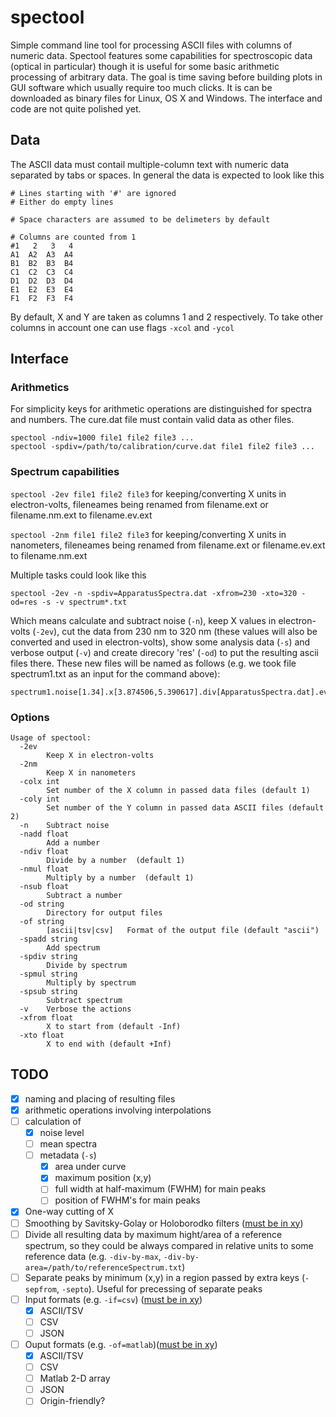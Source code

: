 spectool
========

Simple command line tool for processing ASCII files with columns of numeric data. Spectool features some capabilities for spectroscopic data (optical in particular) though it is useful for some basic arithmetic processing of arbitrary data. The goal is time saving before building plots in GUI software which usually require too much clicks. It is can be downloaded as binary files for Linux, OS X and Windows. The interface and code are not quite polished yet.


Data
----

The ASCII data must contail multiple-column text with numeric data separated by tabs or spaces. In general the data is expected to look like this

```
# Lines starting with '#' are ignored
# Either do empty lines

# Space characters are assumed to be delimeters by default

# Columns are counted from 1
#1   2   3   4
A1  A2  A3  A4
B1  B2  B3  B4
C1  C2  C3  C4
D1  D2  D3  D4
E1  E2  E3  E4
F1  F2  F3  F4
```

By default, X and Y are taken as columns 1 and 2 respectively. To take other columns in account one can use flags `-xcol` and `-ycol`


Interface
---------

### Arithmetics

For simplicity keys for arithmetic operations are distinguished for spectra and numbers. The cure.dat file must contain valid data as other files.
```
spectool -ndiv=1000 file1 file2 file3 ...
spectool -spdiv=/path/to/calibration/curve.dat file1 file2 file3 ...
``` 


### Spectrum capabilities

`spectool -2ev file1 file2 file3` for keeping/converting X units in electron-volts, fileneames being renamed from filename.ext or filename.nm.ext to filename.ev.ext

`spectool -2nm file1 file2 file3` for keeping/converting X units in nanometers, fileneames being renamed from filename.ext or filename.ev.ext to filename.nm.ext

Multiple tasks could look like this 
```
spectool -2ev -n -spdiv=ApparatusSpectra.dat -xfrom=230 -xto=320 -od=res -s -v spectrum*.txt
```
Which means calculate and subtract noise (`-n`), keep X values in electron-volts (`-2ev`), cut the data from 230 nm to 320 nm (these values will also be converted and used in electron-volts), show some analysis data (`-s`) and verbose output (`-v`) and create direcory 'res' (`-od`) to put the resulting ascii files there. These new files will be named as follows (e.g. we took file spectrum1.txt as an input for the command above):
```
spectrum1.noise[1.34].x[3.874506,5.390617].div[ApparatusSpectra.dat].ev.txt
```

### Options
```
Usage of spectool:
  -2ev
    	Keep X in electron-volts
  -2nm
    	Keep X in nanometers
  -colx int
    	Set number of the X column in passed data files (default 1)
  -coly int
    	Set number of the Y column in passed data ASCII files (default 2)
  -n	Subtract noise
  -nadd float
    	Add a number
  -ndiv float
    	Divide by a number  (default 1)
  -nmul float
    	Multiply by a number  (default 1)
  -nsub float
    	Subtract a number
  -od string
    	Directory for output files
  -of string
    	[ascii|tsv|csv]   Format of the output file (default "ascii")
  -spadd string
    	Add spectrum
  -spdiv string
    	Divide by spectrum
  -spmul string
    	Multiply by spectrum
  -spsub string
    	Subtract spectrum
  -v	Verbose the actions
  -xfrom float
    	X to start from (default -Inf)
  -xto float
    	X to end with (default +Inf)
```




TODO
-----
- [x] naming and placing of resulting files
- [x] arithmetic operations involving interpolations
- [ ] calculation of 
  - [x] noise level
  - [ ] mean spectra
  - [ ] metadata (`-s`)
    - [x] area under curve
    - [x] maximum position (x,y)
    - [ ] full width at half-maximum (FWHM) for main peaks
    - [ ] position of FWHM's for main peaks
- [x] One-way cutting of X
- [ ] Smoothing by Savitsky-Golay or Holoborodko filters ([must be in xy](https://github.com/shvgn/xy))
- [ ] Divide all resulting data by maximum hight/area of a reference spectrum, so they could be always compared in relative units to some reference data (e.g. `-div-by-max`, `-div-by-area=/path/to/referenceSpectrum.txt`)
- [ ] Separate peaks by minimum (x,y) in a region passed by extra keys (`-sepfrom`, `-septo`). Useful for precessing of separate peaks
- [ ] Input formats (e.g. `-if=csv`) ([must be in xy](https://github.com/shvgn/xy))
  - [x] ASCII/TSV
  - [ ] CSV
  - [ ] JSON
- [ ] Ouput formats (e.g. `-of=matlab`)([must be in xy](https://github.com/shvgn/xy))
  - [x] ASCII/TSV
  - [ ] CSV
  - [ ] Matlab 2-D array
  - [ ] JSON
  - [ ] Origin-friendly?
